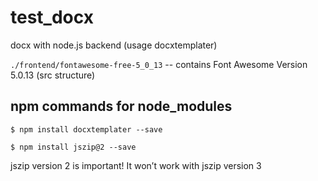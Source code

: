 # test_docx
docx with node.js backend (usage docxtemplater)

`./frontend/fontawesome-free-5_0_13`  -- contains Font Awesome Version 5.0.13 (src structure)

## npm commands for node_modules

```
$ npm install docxtemplater --save 
```
```
$ npm install jszip@2 --save 
```
jszip version 2 is important! It won’t work with jszip version 3
